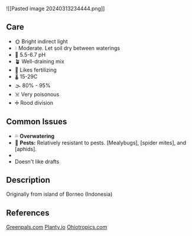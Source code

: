 ![[Pasted image 20240313234444.png]]
## Care 
- 🌞 Bright indirect light
- 💧 Moderate. Let soil dry between waterings 
-  🧪 5.5-6.7 pH
- 🪴 Well-draining mix 
-  🌱 Likes fertilizing
-  🌡️ 15-29C
-  🌫️ 80% - 95%
-  ☠️ Very poisonous
-  ➗ Rood division

## Common Issues
- 💦 **Overwatering** 
- 🐛 **Pests:** Relatively resistant to pests. [Mealybugs], [spider mites], and [aphids].
- 
-  Doesn't like drafts

## Description
Originally from island of Borneo (Indonesia)
## References 
[Greenpals.com](https://gardenpals.com/alocasia-cuprea/)
[Planty.io](https://plantly.io/plant-care/alocasia-cuprea-plant-care-guide/)
[Ohiotropics.com](https://www.ohiotropics.com/2022/09/13/alocasia-cuprea-red-secret/)

